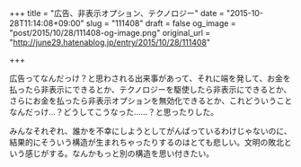 +++
title = "広告、非表示オプション、テクノロジー"
date = "2015-10-28T11:14:08+09:00"
slug = "111408"
draft = false
og_image = "post/2015/10/28/111408-og-image.png"
original_url = "http://june29.hatenablog.jp/entry/2015/10/28/111408"

+++

<p>広告ってなんだっけ？と思わされる出来事があって、それに端を発して、お金を払ったら非表示にできるとか、テクノロジーを駆使したら非表示にできるとか、さらにお金を払ったら非表示オプションを無効化できるとか、これどういうことなんだっけ…？どうしてこうなった……？と思ったりした。</p>

<p>みんなそれぞれ、誰かを不幸にしようとしてがんばっているわけじゃないのに、結果的にそういう構造が生まれちゃったりするのはとても悲しい。文明の敗北という感じがする。なんかもっと別の構造を思い付きたい。</p>
